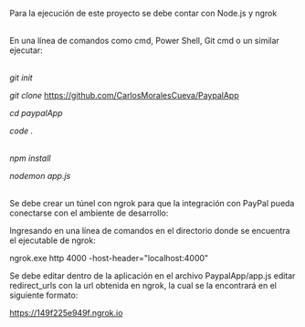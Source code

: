 Para la ejecución de este proyecto se debe contar con Node.js y ngrok
<br />
<br />

En una línea de comandos como cmd, Power Shell, Git cmd o un similar ejecutar:
<br />
<br />

*git init*
<br />

*git* *clone* https://github.com/CarlosMoralesCueva/PaypalApp 
<br />

*cd paypalApp* 
<br />

*code .*	 
<br />

*npm install* 
<br />

*nodemon app.js* 
<br />
<br />

Se debe crear un túnel con ngrok para que la integración con PayPal pueda conectarse con el ambiente de desarrollo:
<br />

Ingresando en una línea de comandos en el directorio donde se encuentra el ejecutable de ngrok:
<br />

ngrok.exe http 4000 -host-header="localhost:4000"
<br />

Se debe editar dentro de la aplicación en el archivo PaypalApp/app.js editar redirect_urls con la url obtenida en ngrok, la cual se la encontrará en el siguiente formato:
<br />

https://149f225e949f.ngrok.io
<br />
